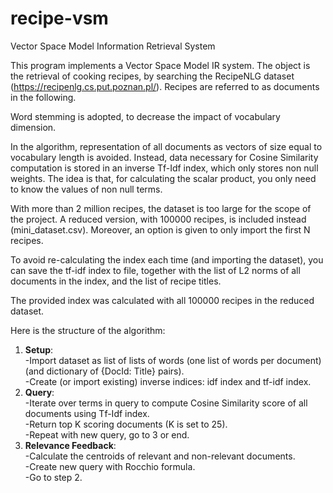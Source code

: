 # recipe-vsm
Vector Space Model Information Retrieval System 

This program implements a Vector Space Model IR system. The object is the retrieval of cooking recipes, 
by searching the RecipeNLG dataset (https://recipenlg.cs.put.poznan.pl/). 
Recipes are referred to as documents in the following.

Word stemming is adopted, to decrease the impact of vocabulary dimension.

In the algorithm, representation of all documents as vectors of size equal to vocabulary length is avoided.
Instead, data necessary for Cosine Similarity computation is stored in an inverse Tf-Idf index, which only 
stores non null weights. The idea is that, for calculating the scalar product, you only need to know the 
values of non null terms. 

With more than 2 million recipes, the dataset is too large for the scope of the project. A reduced version,
with 100000 recipes, is included instead (mini_dataset.csv).
Moreover, an option is given to only import the first N recipes. 

To avoid re-calculating the index each time (and importing the dataset), you can save the tf-idf index to file, 
together with the list of L2 norms of all documents in the index, and the list of recipe titles.

The provided index was calculated with all 100000 recipes in the reduced dataset.

Here is the structure of the algorithm:
1. **Setup**:\
    -Import dataset as list of lists of words (one list of words per document) (and dictionary of {DocId: Title} pairs).\
    -Create (or import existing) inverse indices: idf index and tf-idf index.
2. **Query**:\
    -Iterate over terms in query to compute Cosine Similarity score of all documents using Tf-Idf index.\
    -Return top K scoring documents (K is set to 25).\
    -Repeat with new query, go to 3 or end.
3. **Relevance Feedback**:\
    -Calculate the centroids of relevant and non-relevant documents.\
    -Create new query with Rocchio formula.\
    -Go to step 2.
